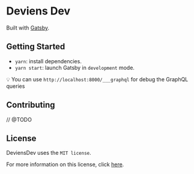 # Deviens Dev

Built with [Gatsby](https://www.gatsbyjs.org/).

## Getting Started

- `yarn`: install dependencies.
- `yarn start`: launch Gatsby in `development` mode.

:bulb: You can use `http://localhost:8000/___graphql` for debug the GraphQL queries

## Contributing

// @TODO

## License

DeviensDev uses the `MIT license`.

For more information on this license, click [here](./LICENSE).
